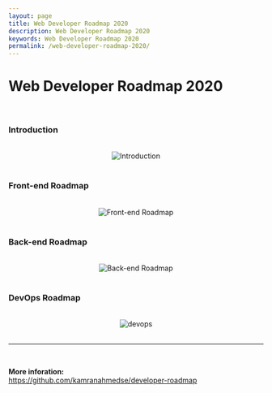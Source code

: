 ```yaml
---
layout: page
title: Web Developer Roadmap 2020
description: Web Developer Roadmap 2020
keywords: Web Developer Roadmap 2020
permalink: /web-developer-roadmap-2020/
---
```


# Web Developer Roadmap 2020

<br/>

### Introduction

<br/>

<div align="center">
    <img src="https://raw.githubusercontent.com/kamranahmedse/developer-roadmap/master/img/intro.png" alt="Introduction" />
</div>

<br/>

### Front-end Roadmap

<br/>

<div align="center">
    <img src="https://raw.githubusercontent.com/kamranahmedse/developer-roadmap/master/img/frontend.png" alt="Front-end Roadmap" />
</div>

<br/>

### Back-end Roadmap

<br/>

<div align="center">
    <img src="https://raw.githubusercontent.com/kamranahmedse/developer-roadmap/master/img/backend.png" alt="Back-end Roadmap" />
</div>

<br/>

### DevOps Roadmap

<br/>

<div align="center">
    <img src="https://raw.githubusercontent.com/kamranahmedse/developer-roadmap/master/img/devops.png" alt="devops">
</div>

<br/>
<hr/>
<br/>

**More inforation:**  
https://github.com/kamranahmedse/developer-roadmap
